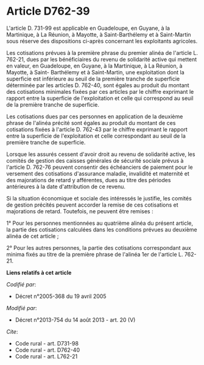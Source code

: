 # Article D762-39

L'article D. 731-99 est applicable en Guadeloupe, en Guyane, à la Martinique, à La Réunion, à Mayotte, à Saint-Barthélemy et
à Saint-Martin sous réserve des dispositions ci-après concernant les exploitants agricoles. 

Les cotisations prévues à la première phrase du premier alinéa de l'article L. 762-21, dues par les bénéficiaires du revenu
de solidarité active qui mettent en valeur, en Guadeloupe, en Guyane, à la Martinique, à La Réunion, à Mayotte, à Saint-
Barthélemy et à Saint-Martin, une exploitation dont la superficie est inférieure au seuil de la première tranche de
superficie déterminée par les articles D. 762-40, sont égales au produit du montant des cotisations minimales fixées par ces
articles par le chiffre exprimant le rapport entre la superficie de l'exploitation et celle qui correspond au seuil de la
première tranche de superficie. 

Les cotisations dues par ces personnes en application de la deuxième phrase de l'alinéa précité sont égales au produit du
montant de ces cotisations fixées à l'article D. 762-43 par le chiffre exprimant le rapport entre la superficie de
l'exploitation et celle correspondant au seuil de la première tranche de superficie. 

Lorsque les assurés cessent d'avoir droit au revenu de solidarité active, les comités de gestion des caisses générales de
sécurité sociale prévus à l'article D. 762-76 peuvent consentir des échéanciers de paiement pour le versement des cotisations
d'assurance maladie, invalidité et maternité et des majorations de retard y afférentes, dues au titre des périodes
antérieures à la date d'attribution de ce revenu. 

Si la situation économique et sociale des intéressés le justifie, les comités de gestion précités peuvent accorder la remise
de ces cotisations et majorations de retard. Toutefois, ne peuvent être remises : 

1° Pour les personnes mentionnées au quatrième alinéa du présent article, la partie des cotisations calculées dans les
conditions prévues au deuxième alinéa de cet article ; 

2° Pour les autres personnes, la partie des cotisations correspondant aux minima fixés au titre de la première phrase de
l'alinéa 1er de l'article L. 762-21.

**Liens relatifs à cet article**

_Codifié par_:

  - Décret n°2005-368 du 19 avril 2005

_Modifié par_:

  - Décret n°2013-754 du 14 août 2013 - art. 20 (V)

_Cite_:

  - Code rural - art. D731-98
  - Code rural - art. D762-40
  - Code rural - art. L762-21
